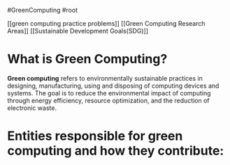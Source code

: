 #GreenComputing #root


[[green computing practice problems]]
[[Green Computing Research Areas]]
[[Sustainable Development Goals(SDG)]]

# What is Green Computing?
**Green computing** refers to environmentally sustainable practices in designing, manufacturing, using and disposing of computing devices and systems. The goal is to reduce the environmental impact of computing through energy efficiency, resource optimization, and the reduction of electronic waste.
# Entities responsible for green computing and how they contribute:



